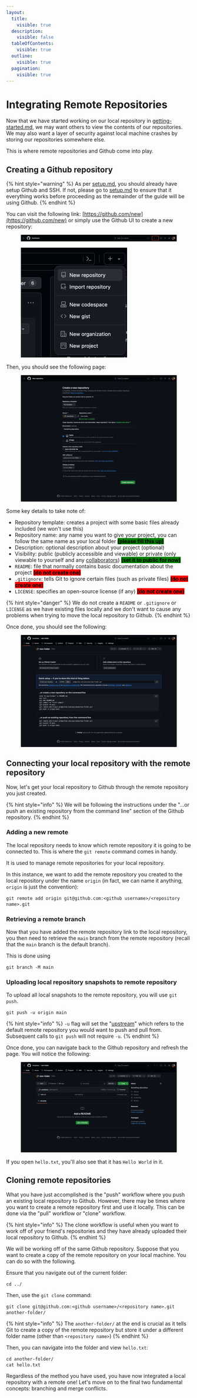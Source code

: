 ```yaml
---
layout:
  title:
    visible: true
  description:
    visible: false
  tableOfContents:
    visible: true
  outline:
    visible: true
  pagination:
    visible: true
---
```


# Integrating Remote Repositories

&#x20;Now that we have started working on our local repository in [getting-started.md](getting-started.md "mention"), we may want others to view the contents of our repositories. We may also want a layer of security against local machine crashes by storing our repositories somewhere else.&#x20;

This is where remote repositories and Github come into play.&#x20;

## Creating a Github repository

{% hint style="warning" %}
As per [setup.md](../setup.md "mention"), you should already have setup Github and SSH. If not, please go to [setup.md](../setup.md "mention") to ensure that it everything works before proceeding as the remainder of the guide will be using Github.
{% endhint %}

You can visit the following link: [https://github.com/new](https://github.com/new) or simply use the Github UI to create a new repository:

<figure><img src="../.gitbook/assets/Screenshot 2024-05-06 at 14.44.39.png" alt=""><figcaption></figcaption></figure>

<figure><img src="../.gitbook/assets/Screenshot 2024-05-06 at 14.45.28.png" alt="" width="289"><figcaption></figcaption></figure>

Then, you should see the following page:

<figure><img src="../.gitbook/assets/image (2) (1).png" alt=""><figcaption></figcaption></figure>

Some key details to take note of:

* Repository template: creates a project with some basic files already included (we won't use this)
* Repository name: any name you want to give your project, you can follow the same name as your local folder <mark style="background-color:green;">**(please fill this up)**</mark>
* Description: optional description about your project (optional)
* Visibility: public (publicly accessible and viewable) or private (only viewable to yourself and any [collaborators](https://docs.github.com/en/account-and-profile/setting-up-and-managing-your-personal-account-on-github/managing-access-to-your-personal-repositories/inviting-collaborators-to-a-personal-repository)) <mark style="background-color:green;">**(set it to public for now)**</mark>
* `README`: file that normally contains basic documentation about the project <mark style="background-color:red;">**(do not create one)**</mark>
* `.gitignore`: tells Git to ignore certain files (such as private files) <mark style="background-color:red;">**(do not create one)**</mark>
* `LICENSE`: specifies an open-source license (if any) <mark style="background-color:red;">**(do not create one)**</mark>

{% hint style="danger" %}
We do not create a `README` or `.gitignore` or `LICENSE` as we have existing files locally and we don't want to cause any problems when trying to move the local repository to Github.
{% endhint %}

Once done, you should see the following:

<figure><img src="../.gitbook/assets/image (1) (1) (1).png" alt=""><figcaption></figcaption></figure>

## Connecting your local repository with the remote repository

Now, let's get your local repository to Github through the remote repository you just created.

{% hint style="info" %}
We will be following the instructions under the "...or push an existing repository from the command line" section of the Github repository.
{% endhint %}

### Adding a new remote

The local repository needs to know which remote repository it is going to be connected to. This is where the `git remote` command comes in handy.

It is used to manage remote repositories for your local repository.

In this instance, we want to add the remote repository you created to the local repository under the name `origin` (in fact, we can name it anything, `origin` is just the convention):

```
git remote add origin git@github.com:<github username>/<repository name>.git
```

### Retrieving a remote branch

Now that you have added the remote repository link to the local repository, you then need to retrieve the `main` branch from the remote repository (recall that the `main`  branch is the default branch).

This is done using&#x20;

```
git branch -M main
```

### Uploading local repository snapshots to remote repository

To upload all local snapshots to the remote repository, you will use `git push`.

```
git push -u origin main
```

{% hint style="info" %}
`-u` flag will set the "[upstream](https://web.archive.org/web/20200307113003/https://mislav.net/2010/07/git-tips/)" which refers to the default remote repository you would want to push and pull from. Subsequent calls to `git push` will not require `-u`.
{% endhint %}

Once done, you can navigate back to the Github repository and refresh the page. You will notice the following:

<figure><img src="../.gitbook/assets/image (2) (1) (1).png" alt=""><figcaption></figcaption></figure>

If you open `hello.txt`, you'll also see that it has `Hello World` in it.

## Cloning remote repositories

What you have just accomplished is the "push" workflow where you push an existing local repository to Github. However, there may be times where you want to create a remote repository first and use it locally. This can be done via the "pull" workflow or "clone" workflow.

{% hint style="info" %}
The clone workflow is useful when you want to work off of your friend's repositories and they have already uploaded their local repository to Github.
{% endhint %}

We will be working off of the same Github repository. Suppose that you want to create a copy of the remote repository on your local machine. You can do so with the following.

Ensure that you navigate out of the current folder:

```
cd ../
```

Then, use the `git clone` command:

```
git clone git@github.com:<github username>/<repository name>.git another-folder/
```

{% hint style="info" %}
The `another-folder/` at the end is crucial as it tells Git to create a copy of the remote repository but store it under a different folder name (other than `<repository name>`)
{% endhint %}

Then, you can navigate into the folder and view `hello.txt`:

```
cd another-folder/
cat hello.txt
```

Regardless of the method you have used, you have now integrated a local repository with a remote one! Let's move on to the final two fundamental concepts: branching and merge conflicts.
